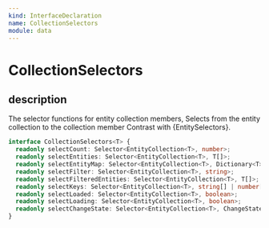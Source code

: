 ```yaml
---
kind: InterfaceDeclaration
name: CollectionSelectors
module: data
---
```


# CollectionSelectors

## description

The selector functions for entity collection members,
Selects from the entity collection to the collection member
Contrast with {EntitySelectors}.

```ts
interface CollectionSelectors<T> {
  readonly selectCount: Selector<EntityCollection<T>, number>;
  readonly selectEntities: Selector<EntityCollection<T>, T[]>;
  readonly selectEntityMap: Selector<EntityCollection<T>, Dictionary<T>>;
  readonly selectFilter: Selector<EntityCollection<T>, string>;
  readonly selectFilteredEntities: Selector<EntityCollection<T>, T[]>;
  readonly selectKeys: Selector<EntityCollection<T>, string[] | number[]>;
  readonly selectLoaded: Selector<EntityCollection<T>, boolean>;
  readonly selectLoading: Selector<EntityCollection<T>, boolean>;
  readonly selectChangeState: Selector<EntityCollection<T>, ChangeStateMap<T>>;
}
```
